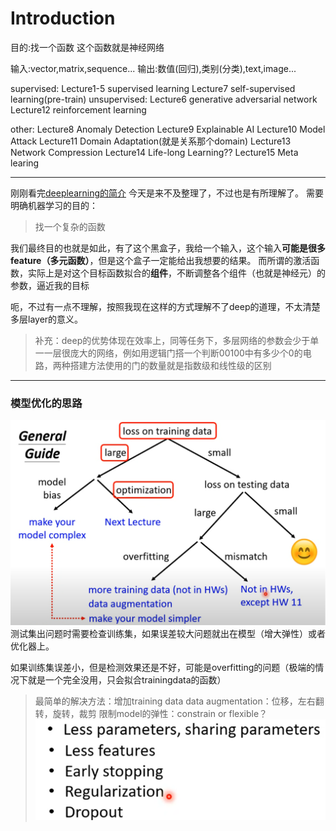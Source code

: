 # Introduction

目的:找一个函数
这个函数就是神经网络

输入:vector,matrix,sequence...
输出:数值(回归),类别(分类),text,image...

supervised:
Lecture1-5 supervised learning
Lecture7 self-supervised learning(pre-train)
unsupervised:
Lecture6 generative adversarial network
Lecture12 reinforcement learning

other:
Lecture8 Anomaly Detection
Lecture9 Explainable AI
Lecture10 Model Attack
Lecture11 Domain Adaptation(就是关系那个domain)
Lecture13 Network Compression
Lecture14 Life-long Learning??
Lecture15 Meta learing

---

刚刚看完[deeplearning的简介](https://www.youtube.com/watch?v=bHcJCp2Fyxs&t=4s)
今天是来不及整理了，不过也是有所理解了。
需要明确机器学习的目的：

>找一个复杂的函数

我们最终目的也就是如此，有了这个黑盒子，我给一个输入，这个输入**可能是很多feature（多元函数）**，但是这个盒子一定能给出我想要的结果。
而所谓的激活函数，实际上是对这个目标函数拟合的**组件**，不断调整各个组件（也就是神经元）的参数，逼近我的目标

呃，不过有一点不理解，按照我现在这样的方式理解不了deep的道理，不太清楚多层layer的意义。

> 补充：deep的优势体现在效率上，同等任务下，多层网络的参数会少于单一一层很庞大的网络，例如用逻辑门搭一个判断00100中有多少个0的电路，两种搭建方法使用的门的数量就是指数级和线性级的区别

---

### 模型优化的思路

![alt text](pictures\image.png)
测试集出问题时需要检查训练集，如果误差较大问题就出在模型（增大弹性）或者优化器上。

如果训练集误差小，但是检测效果还是不好，可能是overfitting的问题（极端的情况下就是一个完全没用，只会拟合trainingdata的函数）

>最简单的解决方法：增加training data
>data augmentation：位移，左右翻转，旋转，裁剪
>限制model的弹性：constrain or flexible？
>![alt text](pictures\image1.png)
